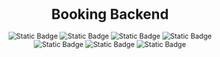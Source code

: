 <div align="center">

# Booking Backend

![Static Badge](https://img.shields.io/badge/PHP8.2-plum) ![Static Badge](https://img.shields.io/badge/laravel12.0-crimson) ![Static Badge](https://img.shields.io/badge/Vue3-green) ![Static Badge](https://img.shields.io/badge/tailwind-blue) ![Static Badge](https://img.shields.io/badge/Vite-green) 
![Static Badge](https://img.shields.io/badge/Node-v21.6.2-blue)  ![Static Badge](https://img.shields.io/badge/pnpm-9.7.0-orange)

</div>





